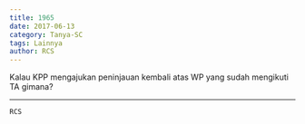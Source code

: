 ```yaml
---
title: 1965
date: 2017-06-13
category: Tanya-SC
tags: Lainnya
author: RCS
---
```


Kalau KPP mengajukan peninjauan kembali atas WP yang sudah mengikuti TA gimana?

---



`RCS`
